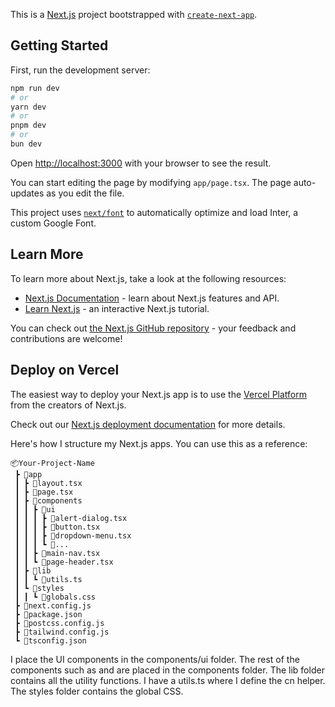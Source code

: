 This is a [Next.js](https://nextjs.org/) project bootstrapped with [`create-next-app`](https://github.com/vercel/next.js/tree/canary/packages/create-next-app).

## Getting Started

First, run the development server:

```bash
npm run dev
# or
yarn dev
# or
pnpm dev
# or
bun dev
```

Open [http://localhost:3000](http://localhost:3000) with your browser to see the result.

You can start editing the page by modifying `app/page.tsx`. The page auto-updates as you edit the file.

This project uses [`next/font`](https://nextjs.org/docs/basic-features/font-optimization) to automatically optimize and load Inter, a custom Google Font.

## Learn More

To learn more about Next.js, take a look at the following resources:

- [Next.js Documentation](https://nextjs.org/docs) - learn about Next.js features and API.
- [Learn Next.js](https://nextjs.org/learn) - an interactive Next.js tutorial.

You can check out [the Next.js GitHub repository](https://github.com/vercel/next.js/) - your feedback and contributions are welcome!

## Deploy on Vercel

The easiest way to deploy your Next.js app is to use the [Vercel Platform](https://vercel.com/new?utm_medium=default-template&filter=next.js&utm_source=create-next-app&utm_campaign=create-next-app-readme) from the creators of Next.js.

Check out our [Next.js deployment documentation](https://nextjs.org/docs/deployment) for more details.


Here's how I structure my Next.js apps. You can use this as a reference:
```
📦Your-Project-Name
 ┣ 📂app
 ┃ ┣ 📜layout.tsx
 ┃ ┣ 📜page.tsx
 ┃ ┣ 📂components
 ┃ ┃ ┣ 📂ui
 ┃ ┃ ┃ ┣ 📜alert-dialog.tsx
 ┃ ┃ ┃ ┣ 📜button.tsx
 ┃ ┃ ┃ ┣ 📜dropdown-menu.tsx
 ┃ ┃ ┃ ┗ 📜...
 ┃ ┃ ┣ 📜main-nav.tsx
 ┃ ┃ ┗ 📜page-header.tsx
 ┃ ┣ 📂lib
 ┃ ┃ ┗ 📜utils.ts
 ┃ ┗ 📂styles
 ┃ ┃ ┗ 📜globals.css
 ┣ 📜next.config.js
 ┣ 📜package.json
 ┣ 📜postcss.config.js
 ┣ 📜tailwind.config.js
 ┗ 📜tsconfig.json
```
I place the UI components in the components/ui folder.
The rest of the components such as <PageHeader /> and <MainNav /> are placed in the components folder.
The lib folder contains all the utility functions. I have a utils.ts where I define the cn helper.
The styles folder contains the global CSS.
